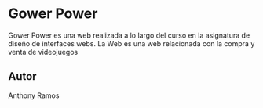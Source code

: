 # Gower Power

Gower Power es una web realizada a lo largo del curso en la asignatura de diseño de interfaces webs. La Web es una web relacionada con la compra y venta de videojuegos

## Autor

Anthony Ramos
